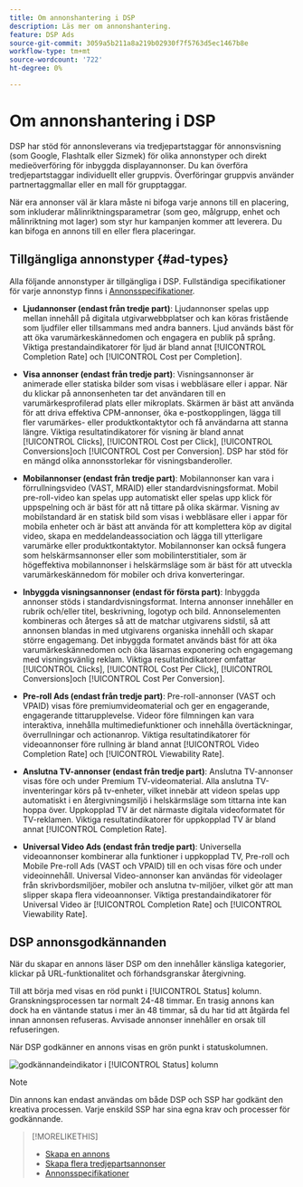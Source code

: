 ```yaml
---
title: Om annonshantering i DSP
description: Läs mer om annonshantering.
feature: DSP Ads
source-git-commit: 3059a5b211a8a219b02930f7f5763d5ec1467b8e
workflow-type: tm+mt
source-wordcount: '722'
ht-degree: 0%

---
```


# Om annonshantering i DSP

<!-- add "The Ads View (Dashboard?)" section -->

DSP har stöd för annonsleverans via tredjepartstaggar för annonsvisning (som Google, Flashtalk eller Sizmek) för olika annonstyper och direkt medieöverföring för inbyggda displayannonser. Du kan överföra tredjepartstaggar individuellt eller gruppvis. Överföringar gruppvis använder partnertaggmallar eller en mall för grupptaggar.

<!-- The bulk upload feature requires you to either a) upload DoubleClick and Flashtalking tag sheets or b) download a template, input your tags into the template, and then re-upload the template. -->
<!-- need a list of all supported third-party ad servers; see file in future-tbd folder -->

När era annonser väl är klara måste ni bifoga varje annons till en placering, som inkluderar målinriktningsparametrar (som geo, målgrupp, enhet och målinriktning mot lager) som styr hur kampanjen kommer att leverera. Du kan bifoga en annons till en eller flera placeringar.

## Tillgängliga annonstyper {#ad-types}

Alla följande annonstyper är tillgängliga i DSP. Fullständiga specifikationer för varje annonstyp finns i [Annonsspecifikationer](ad-specs.md).

* **Ljudannonser (endast från tredje part)**: Ljudannonser spelas upp mellan innehåll på digitala utgivarwebbplatser och kan köras fristående som ljudfiler eller tillsammans med andra banners. Ljud används bäst för att öka varumärkeskännedomen och engagera en publik på språng. Viktiga prestandaindikatorer för ljud är bland annat [!UICONTROL Completion Rate] och [!UICONTROL Cost per Completion].

* **Visa annonser (endast från tredje part)**: Visningsannonser är animerade eller statiska bilder som visas i webbläsare eller i appar. När du klickar på annonsenheten tar det användaren till en varumärkesprofilerad plats eller mikroplats. Skärmen är bäst att använda för att driva effektiva CPM-annonser, öka e-postkopplingen, lägga till fler varumärkes- eller produktkontaktytor och få användarna att stanna längre. Viktiga resultatindikatorer för visning är bland annat [!UICONTROL Clicks], [!UICONTROL Cost per Click], [!UICONTROL Conversions]och [!UICONTROL Cost per Conversion]. DSP har stöd för en mängd olika annonsstorlekar för visningsbanderoller.

* **Mobilannonser (endast från tredje part)**: Mobilannonser kan vara i förrullningsvideo (VAST, MRAID) eller standardvisningsformat. Mobil pre-roll-video kan spelas upp automatiskt eller spelas upp klick för uppspelning och är bäst för att nå tittare på olika skärmar. Visning av mobilstandard är en statisk bild som visas i webbläsare eller i appar för mobila enheter och är bäst att använda för att komplettera köp av digital video, skapa en meddelandeassociation och lägga till ytterligare varumärke eller produktkontaktytor. Mobilannonser kan också fungera som helskärmsannonser eller som mobilinterstitialer, som är högeffektiva mobilannonser i helskärmsläge som är bäst för att utveckla varumärkeskännedom för mobiler och driva konverteringar.

* **Inbyggda visningsannonser (endast för första part)**: Inbyggda annonser stöds i standardvisningsformat. Interna annonser innehåller en rubrik och/eller titel, beskrivning, logotyp och bild. Annonselementen kombineras och återges så att de matchar utgivarens sidstil, så att annonsen blandas in med utgivarens organiska innehåll och skapar större engagemang. Det inbyggda formatet används bäst för att öka varumärkeskännedomen och öka läsarnas exponering och engagemang med visningsvänlig reklam. Viktiga resultatindikatorer omfattar [!UICONTROL Clicks], [!UICONTROL Cost Per Click], [!UICONTROL Conversions]och [!UICONTROL Cost Per Conversion].

* **Pre-roll Ads (endast från tredje part)**: Pre-roll-annonser (VAST och VPAID) visas före premiumvideomaterial och ger en engagerande, engagerande tittarupplevelse. Videor före filmningen kan vara interaktiva, innehålla multimediefunktioner och innehålla övertäckningar, överrullningar och actionanrop. Viktiga resultatindikatorer för videoannonser före rullning är bland annat [!UICONTROL Video Completion Rate] och [!UICONTROL Viewability Rate].

* **Anslutna TV-annonser (endast från tredje part)**: Anslutna TV-annonser visas före och under Premium TV-videomaterial. Alla anslutna TV-inventeringar körs på tv-enheter, vilket innebär att videon spelas upp automatiskt i en återgivningsmiljö i helskärmsläge som tittarna inte kan hoppa över. Uppkopplad TV är det närmaste digitala videoformatet för TV-reklamen. Viktiga resultatindikatorer för uppkopplad TV är bland annat [!UICONTROL Completion Rate].

* **Universal Video Ads (endast från tredje part)**: Universella videoannonser kombinerar alla funktioner i uppkopplad TV, Pre-roll och Mobile Pre-roll Ads (VAST och VPAID) till en och visas före och under videoinnehåll. Universal Video-annonser kan användas för videolager från skrivbordsmiljöer, mobiler och anslutna tv-miljöer, vilket gör att man slipper skapa flera videoannonser. Viktiga prestandaindikatorer för Universal Video är [!UICONTROL Completion Rate] och [!UICONTROL Viewability Rate].

## DSP annonsgodkännanden

När du skapar en annons läser DSP om den innehåller känsliga kategorier, klickar på URL-funktionalitet och förhandsgranskar återgivning.

Till att börja med visas en röd punkt i [!UICONTROL Status] kolumn. Granskningsprocessen tar normalt 24-48 timmar. En trasig annons kan dock ha en väntande status i mer än 48 timmar, så du har tid att åtgärda fel innan annonsen refuseras. Avvisade annonser innehåller en orsak till refuseringen.

När DSP godkänner en annons visas en grön punkt i statuskolumnen.

![godkännandeindikator i [!UICONTROL Status] kolumn](/help/dsp/assets/ad-approval-status.png)

>[!NOTE]
>
>Din annons kan endast användas om både DSP och SSP har godkänt den kreativa processen. Varje enskild SSP har sina egna krav och processer för godkännande.

>[!MORELIKETHIS]
>
>* [Skapa en annons](ad-create.md)
>* [Skapa flera tredjepartsannonser](ad-create-multiple.md)
>* [Annonsspecifikationer](ad-specs.md)

